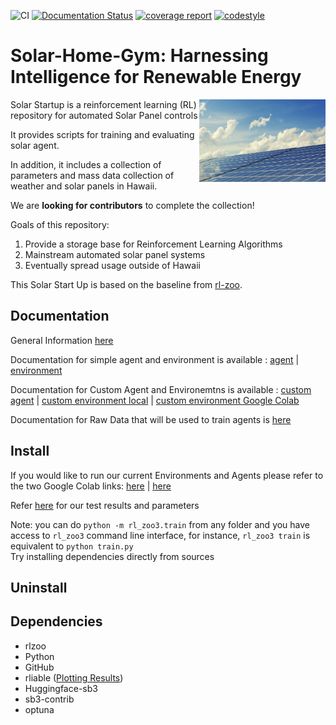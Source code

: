 <!-- [![pipeline status](https://gitlab.com/araffin/rl-baselines3-zoo/badges/master/pipeline.svg)](https://gitlab.com/araffin/rl-baselines3-zoo/-/commits/master) -->
![CI](https://github.com/DLR-RM/rl-baselines3-zoo/workflows/CI/badge.svg)
[![Documentation Status](https://readthedocs.org/projects/rl-baselines3-zoo/badge/?version=master)](https://rl-baselines3-zoo.readthedocs.io/en/master/?badge=master)
[![coverage report](https://gitlab.com/araffin/rl-baselines3-zoo/badges/master/coverage.svg)](https://gitlab.com/araffin/rl-baselines3-zoo/-/commits/master) [![codestyle](https://img.shields.io/badge/code%20style-black-000000.svg)](https://github.com/psf/black)
<!-- ignore the above for now -->



# Solar-Home-Gym: Harnessing Intelligence for Renewable Energy

<img src="images/photovoltaic-2138992_1280.jpg" align="right" width="40%"/>

Solar Startup is a reinforcement learning (RL) repository for automated Solar Panel controls

It provides scripts for training and evaluating solar agent.

In addition, it includes a collection of parameters and mass data collection of weather and solar panels in Hawaii.


We are **looking for contributors** to complete the collection!

Goals of this repository:

1. Provide a storage base for Reinforcement Learning Algorithms
2. Mainstream automated solar panel systems
3. Eventually spread usage outside of Hawaii

This Solar Start Up is based on the baseline from [rl-zoo](https://rl-baselines3-zoo.readthedocs.io/en/master/index.html).

## Documentation

General Information [here](https://github.com/KanielaP/X96-Start-Up/tree/main/Solar) 

Documentation for simple agent and environment is available : [agent](https://github.com/KanielaP/X96-Solar-Start-Up/blob/main/Solar/Simple_Agent.md) | [environment](https://github.com/KanielaP/X96-Solar-Start-Up/blob/main/Solar/Simple%20Environment.md) 

Documentation for Custom Agent and Environemtns is available : [custom agent](https://github.com/KanielaP/X96-Start-Up/blob/main/Solar/Custom%20Agent.rst) | [custom environment local](https://github.com/KanielaP/X96-Start-Up/blob/main/Solar/Custom%20Environment%20Local.rst) | [custom environment Google Colab](https://github.com/KanielaP/X96-Start-Up/blob/main/Solar/Custom%20Environment%20GC.rst) 

Documentation for Raw Data that will be used to train agents is [here](https://github.com/KanielaP/X96-Start-Up/tree/main/Solar/Data)

## Install

If you would like to run our current Environments and Agents please refer to the two Google Colab links: [here](https://colab.research.google.com/drive/19517p4QHRgycsIFWjEU3ufxdlhJOggj9?usp=sharing#scrollTo=w2sC22eGHTH-) | [here](https://colab.research.google.com/drive/1MYXZuM2l6txG5T7EHVmkTTzZJanou5y_?usp=sharing) 

Refer [here](https://github.com/KanielaP/X96-Start-Up/tree/main/Solar/Agents) for our test results and parameters 


<!--
Continue this after packaging?
Minimum Installation
```sh
pip install rl-zoo3
```
Full installation (with extra envs and test dependencies)
```sh
apt-get install swig cmake ffmpeg
pip install -r requirements.txt
pip install -e .[plots,tests]
```
Troubleshooting
```sh
pip install huggingface-sb3
```
```sh
pip install sb3-contrib
```
```sh
pip install optuna
```
-->




Note: you can do `python -m rl_zoo3.train` from any folder and you have access to `rl_zoo3` command line interface, for instance, `rl_zoo3 train` is equivalent to `python train.py`
<br>Try installing dependencies directly from sources

## Uninstall

## Dependencies
-  rlzoo
-  Python
-  GitHub
-  rliable ([Plotting Results](https://github.com/google-research/rliable))
-  Huggingface-sb3
-  sb3-contrib
-  optuna
<!--
## Installation

### Minimal installation

From source:
```
pip install -e .
```

As a python package:
```
pip install rl_zoo3
```

Note: you can do `python -m rl_zoo3.train` from any folder and you have access to `rl_zoo3` command line interface, for instance, `rl_zoo3 train` is equivalent to `python train.py`

### Full installation (with extra envs and test dependencies)

```
apt-get install swig cmake ffmpeg
pip install -r requirements.txt
```

Please see [Stable Baselines3 documentation](https://stable-baselines3.readthedocs.io/en/master/) for alternatives to install stable baselines3.

## Train an Agent

The hyperparameters for each environment are defined in `hyperparameters/algo_name.yml`.

If the environment exists in this file, then you can train an agent using:
```
python train.py --algo algo_name --env env_id
```

Evaluate the agent every 10000 steps using 10 episodes for evaluation (using only one evaluation env):
```
python train.py --algo sac --env HalfCheetahBulletEnv-v0 --eval-freq 10000 --eval-episodes 10 --n-eval-envs 1
```

More examples are available in the [documentation](https://rl-baselines3-zoo.readthedocs.io).


## Integrations

The RL Zoo has some integration with other libraries/services like Weights & Biases for experiment tracking or Hugging Face for storing/sharing trained models. You can find out more in the [dedicated section](https://rl-baselines3-zoo.readthedocs.io/en/master/guide/integrations.html) of the documentation.

## Plot Scripts

Please see the [dedicated section](https://rl-baselines3-zoo.readthedocs.io/en/master/guide/plot.html) of the documentation.

## Enjoy a Trained Agent

**Note: to download the repo with the trained agents, you must use `git clone --recursive https://github.com/DLR-RM/rl-baselines3-zoo`** in order to clone the submodule too.


If the trained agent exists, then you can see it in action using:
```
python enjoy.py --algo algo_name --env env_id
```

For example, enjoy A2C on Breakout during 5000 timesteps:
```
python enjoy.py --algo a2c --env BreakoutNoFrameskip-v4 --folder rl-trained-agents/ -n 5000
```

## Hyperparameters Tuning

Please see the [dedicated section](https://rl-baselines3-zoo.readthedocs.io/en/master/guide/tuning.html) of the documentation.

## Custom Configuration

Please see the [dedicated section](https://rl-baselines3-zoo.readthedocs.io/en/master/guide/config.html) of the documentation.

## Current Collection: 200+ Trained Agents!

Final performance of the trained agents can be found in [`benchmark.md`](./benchmark.md). To compute them, simply run `python -m rl_zoo3.benchmark`.

List and videos of trained agents can be found on our Huggingface page: https://huggingface.co/sb3

*NOTE: this is not a quantitative benchmark as it corresponds to only one run (cf [issue #38](https://github.com/araffin/rl-baselines-zoo/issues/38)). This benchmark is meant to check algorithm (maximal) performance, find potential bugs and also allow users to have access to pretrained agents.*

### Atari Games

7 atari games from OpenAI benchmark (NoFrameskip-v4 versions).

|  RL Algo |  BeamRider         | Breakout           | Enduro             |  Pong | Qbert | Seaquest           | SpaceInvaders      |
|----------|--------------------|--------------------|--------------------|-------|-------|--------------------|--------------------|
| A2C      | :heavy_check_mark: | :heavy_check_mark: | :heavy_check_mark: | :heavy_check_mark: | :heavy_check_mark: | :heavy_check_mark: | :heavy_check_mark: |
| PPO      | :heavy_check_mark: | :heavy_check_mark: | :heavy_check_mark: | :heavy_check_mark: | :heavy_check_mark: | :heavy_check_mark: | :heavy_check_mark: |
| DQN      | :heavy_check_mark: | :heavy_check_mark: | :heavy_check_mark: | :heavy_check_mark: | :heavy_check_mark: | :heavy_check_mark: | :heavy_check_mark: |
| QR-DQN   | :heavy_check_mark: | :heavy_check_mark: | :heavy_check_mark: | :heavy_check_mark: | :heavy_check_mark: | :heavy_check_mark: | :heavy_check_mark: |

Additional Atari Games (to be completed):

|  RL Algo |  MsPacman   | Asteroids | RoadRunner |
|----------|-------------|-----------|------------|
| A2C      | :heavy_check_mark: | :heavy_check_mark: | :heavy_check_mark: |
| PPO      | :heavy_check_mark: | :heavy_check_mark: | :heavy_check_mark: |
| DQN      | :heavy_check_mark: | :heavy_check_mark: | :heavy_check_mark: |
| QR-DQN   | :heavy_check_mark: | :heavy_check_mark: | :heavy_check_mark: |


### Classic Control Environments

|  RL Algo |  CartPole-v1 | MountainCar-v0 | Acrobot-v1 | Pendulum-v1 | MountainCarContinuous-v0 |
|----------|--------------|----------------|------------|--------------------|--------------------------|
| ARS      | :heavy_check_mark: | :heavy_check_mark:  | :heavy_check_mark: | :heavy_check_mark: | :heavy_check_mark: |
| A2C      | :heavy_check_mark: | :heavy_check_mark:  | :heavy_check_mark: | :heavy_check_mark: | :heavy_check_mark: |
| PPO      | :heavy_check_mark: | :heavy_check_mark:  | :heavy_check_mark: | :heavy_check_mark: | :heavy_check_mark: |
| DQN      | :heavy_check_mark: | :heavy_check_mark: | :heavy_check_mark: | N/A                | N/A |
| QR-DQN   | :heavy_check_mark: | :heavy_check_mark: | :heavy_check_mark: | N/A                | N/A |
| DDPG     |  N/A |  N/A  | N/A | :heavy_check_mark: | :heavy_check_mark: |
| SAC      |  N/A |  N/A  | N/A | :heavy_check_mark: | :heavy_check_mark: |
| TD3      |  N/A |  N/A  | N/A | :heavy_check_mark: | :heavy_check_mark: |
| TQC      |  N/A |  N/A  | N/A | :heavy_check_mark: | :heavy_check_mark: |
| TRPO     | :heavy_check_mark:  | :heavy_check_mark: | :heavy_check_mark: | :heavy_check_mark: | :heavy_check_mark: |


### Box2D Environments

|  RL Algo |  BipedalWalker-v3 | LunarLander-v2 | LunarLanderContinuous-v2 |  BipedalWalkerHardcore-v3 | CarRacing-v0 |
|----------|--------------|----------------|------------|--------------|--------------------------|
| ARS      |  | :heavy_check_mark: | | :heavy_check_mark: | |
| A2C      | :heavy_check_mark: | :heavy_check_mark: | :heavy_check_mark: | :heavy_check_mark: | |
| PPO      | :heavy_check_mark: | :heavy_check_mark: | :heavy_check_mark: | :heavy_check_mark: | |
| DQN      | N/A | :heavy_check_mark: | N/A | N/A | N/A |
| QR-DQN   | N/A | :heavy_check_mark: | N/A | N/A | N/A |
| DDPG     | :heavy_check_mark: | N/A | :heavy_check_mark: | | |
| SAC      | :heavy_check_mark: | N/A | :heavy_check_mark: | :heavy_check_mark: | |
| TD3      | :heavy_check_mark: | N/A | :heavy_check_mark: | :heavy_check_mark: | |
| TQC      | :heavy_check_mark: | N/A | :heavy_check_mark: | :heavy_check_mark: | |
| TRPO     | | :heavy_check_mark: | :heavy_check_mark: | | |

### PyBullet Environments

See https://github.com/bulletphysics/bullet3/tree/master/examples/pybullet/gym/pybullet_envs.
Similar to [MuJoCo Envs](https://gym.openai.com/envs/#mujoco) but with a ~free~ (MuJoCo 2.1.0+ is now free!) easy to install simulator: pybullet. We are using `BulletEnv-v0` version.

Note: those environments are derived from [Roboschool](https://github.com/openai/roboschool) and are harder than the Mujoco version (see [Pybullet issue](https://github.com/bulletphysics/bullet3/issues/1718#issuecomment-393198883))

|  RL Algo |  Walker2D | HalfCheetah | Ant | Reacher |  Hopper | Humanoid |
|----------|-----------|-------------|-----|---------|---------|----------|
| ARS      |  |  |  |  |  | |
| A2C      | :heavy_check_mark: | :heavy_check_mark: | :heavy_check_mark: | :heavy_check_mark: | :heavy_check_mark: | |
| PPO      | :heavy_check_mark: | :heavy_check_mark: | :heavy_check_mark: | :heavy_check_mark: | :heavy_check_mark: | |
| DDPG     | :heavy_check_mark: | :heavy_check_mark: | :heavy_check_mark: | :heavy_check_mark: | :heavy_check_mark: | |
| SAC      | :heavy_check_mark: | :heavy_check_mark: | :heavy_check_mark: | :heavy_check_mark: | :heavy_check_mark: | |
| TD3      | :heavy_check_mark: | :heavy_check_mark: | :heavy_check_mark: | :heavy_check_mark: | :heavy_check_mark: | |
| TQC      | :heavy_check_mark: | :heavy_check_mark: | :heavy_check_mark: | :heavy_check_mark: | :heavy_check_mark: | |
| TRPO     | :heavy_check_mark: | :heavy_check_mark: | :heavy_check_mark: | :heavy_check_mark: | :heavy_check_mark: | |

PyBullet Envs (Continued)

|  RL Algo |  Minitaur | MinitaurDuck | InvertedDoublePendulum | InvertedPendulumSwingup |
|----------|-----------|-------------|-----|---------|
| A2C      | | | | |
| PPO      | | | | |
| DDPG     | | | | |
| SAC      | | | | |
| TD3      | | | | |
| TQC      | | | | |

### MuJoCo Environments

|  RL Algo |  Walker2d | HalfCheetah | Ant | Swimmer |  Hopper | Humanoid |
|----------|-----------|-------------|-----|---------|---------|----------|
| ARS      | :heavy_check_mark: | :heavy_check_mark: | :heavy_check_mark:  | :heavy_check_mark: | :heavy_check_mark: |  |
| A2C      | :heavy_check_mark: | :heavy_check_mark: | :heavy_check_mark: | :heavy_check_mark: | :heavy_check_mark: | :heavy_check_mark: |
| PPO      | :heavy_check_mark: | :heavy_check_mark: | :heavy_check_mark: | :heavy_check_mark: | :heavy_check_mark: | |
| DDPG     |  |  |  |  |  | |
| SAC      | :heavy_check_mark: | :heavy_check_mark: | :heavy_check_mark: | :heavy_check_mark: | :heavy_check_mark: | :heavy_check_mark: |
| TD3      | :heavy_check_mark: | :heavy_check_mark: | :heavy_check_mark: | :heavy_check_mark: | :heavy_check_mark: | :heavy_check_mark: |
| TQC      | :heavy_check_mark: | :heavy_check_mark: | :heavy_check_mark: | :heavy_check_mark: | :heavy_check_mark: | :heavy_check_mark: |
| TRPO      | :heavy_check_mark: | :heavy_check_mark: | :heavy_check_mark: | :heavy_check_mark: | :heavy_check_mark: |  |

### Robotics Environments

See https://gym.openai.com/envs/#robotics and https://github.com/DLR-RM/rl-baselines3-zoo/pull/71

MuJoCo version: 1.50.1.0
Gym version: 0.18.0

We used the v1 environments.

|  RL Algo |  FetchReach | FetchPickAndPlace | FetchPush | FetchSlide |
|----------|-------------|-------------------|-----------|------------|
| HER+TQC  | :heavy_check_mark: | :heavy_check_mark: | :heavy_check_mark: | :heavy_check_mark: |


### Panda robot Environments

See https://github.com/qgallouedec/panda-gym/.

Similar to [MuJoCo Robotics Envs](https://gym.openai.com/envs/#robotics) but with a ~free~ easy to install simulator: pybullet.

We used the v1 environments.

|  RL Algo |  PandaReach | PandaPickAndPlace | PandaPush | PandaSlide | PandaStack |
|----------|-------------|-------------------|-----------|------------|------------|
| HER+TQC | :heavy_check_mark: | :heavy_check_mark: | :heavy_check_mark: | :heavy_check_mark: | :heavy_check_mark: |


### MiniGrid Envs

See https://github.com/Farama-Foundation/Minigrid.
A simple, lightweight and fast Gym environments implementation of the famous gridworld.

| RL Algo | Empty-Random-5x5   | FourRooms          | DoorKey-5x5        | MultiRoom-N4-S5    | Fetch-5x5-N2       | GoToDoor-5x5       | PutNear-6x6-N2     | RedBlueDoors-6x6   | LockedRoom         | KeyCorridorS3R1    | Unlock             | ObstructedMaze-2Dlh |
| ------- | ------------------ | ------------------ | ------------------ | ------------------ | ------------------ | ------------------ | ------------------ | ------------------ | ------------------ | ------------------ | ------------------ | ------------------- |
| A2C     |                    |                    |                    |                    |                    |                    |                    |                    |                    |                    |                    |                     |
| PPO     | :heavy_check_mark: | :heavy_check_mark: | :heavy_check_mark: | :heavy_check_mark: | :heavy_check_mark: | :heavy_check_mark: | :heavy_check_mark: | :heavy_check_mark: | :heavy_check_mark: | :heavy_check_mark: | :heavy_check_mark: | :heavy_check_mark:  |
| DQN     |                    |                    |                    |                    |                    |                    |                    |                    |                    |                    |                    |                     |
| QR-DQN  |                    |                    |                    |                    |                    |                    |                    |                    |                    |                    |                    |                     |
| TRPO    |                    |                    |                    |                    |                    |                    |                    |                    |                    |                    |                    |                     |

There are 22 environment groups (variations for each) in total.


## Colab Notebook: Try it Online!

You can train agents online using [Colab notebook](https://colab.research.google.com/github/Stable-Baselines-Team/rl-colab-notebooks/blob/sb3/rl-baselines-zoo.ipynb).

### Passing arguments in an interactive session

The zoo is not meant to be executed from an interactive session (e.g: Jupyter Notebooks, IPython), however, it can be done by modifying `sys.argv` and adding the desired arguments.

*Example*
```python
import sys
from rl_zoo3.train import train

sys.argv = ["python", "--algo", "ppo", "--env", "MountainCar-v0"]

train()
```


## Tests

To run tests, first install pytest, then:
```
make pytest
```

Same for type checking with pytype:
```
make type
```


## Citing the Project

To cite this repository in publications:

```bibtex
@misc{rl-zoo3,
  author = {Raffin, Antonin},
  title = {RL Baselines3 Zoo},
  year = {2020},
  publisher = {GitHub},
  journal = {GitHub repository},
  howpublished = {\url{https://github.com/DLR-RM/rl-baselines3-zoo}},
}
```

## Contributing

If you trained an agent that is not present in the RL Zoo, please submit a Pull Request (containing the hyperparameters and the score too).

## Contributors

We would like to thank our contributors: [@iandanforth](https://github.com/iandanforth), [@tatsubori](https://github.com/tatsubori) [@Shade5](https://github.com/Shade5) [@mcres](https://github.com/mcres), [@ernestum](https://github.com/ernestum), [@qgallouedec](https://github.com/qgallouedec)
